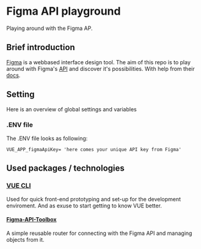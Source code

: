 # Figma API playground
Playing around with the Figma AP.

## Brief introduction
[Figma](https://www.figma.com/) is a webbased interface design tool.
The aim of this repo is to play around with Figma's [API](https://www.figma.com/developers) and discover it's possibilities. With help from their [docs](https://www.figma.com/developers/docs).

## Setting
Here is an overview of global settings and variables
### .ENV file
The .ENV file looks as following:
```
VUE_APP_figmaApiKey= 'here comes your unique API key from Figma'
```

## Used packages / technologies 

### [VUE CLI](https://cli.vuejs.org/)
Used for quick front-end prototyping and set-up for the development enviroment.
And as exuse to start getting to know VUE better.

#### [Figma-API-Toolbox](https://github.com/Buydens/Figma-API-Toolbox)
A simple reusable router for connecting with the Figma API and managing objects from it.